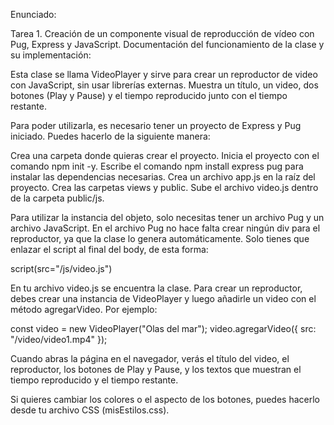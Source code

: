 Enunciado:

Tarea 1. Creación de un componente visual de reproducción de vídeo con Pug, Express y JavaScript.
Documentación del funcionamiento de la clase y su implementación:

Esta clase se llama VideoPlayer y sirve para crear un reproductor de video con JavaScript, sin usar librerías externas. Muestra un título, un video, dos botones (Play y Pause) y el tiempo reproducido junto con el tiempo restante.

Para poder utilizarla, es necesario tener un proyecto de Express y Pug iniciado. Puedes hacerlo de la siguiente manera:

Crea una carpeta donde quieras crear el proyecto.
Inicia el proyecto con el comando npm init -y.
Escribe el comando npm install express pug para instalar las dependencias necesarias.
Crea un archivo app.js en la raíz del proyecto.
Crea las carpetas views y public.
Sube el archivo video.js dentro de la carpeta public/js.

Para utilizar la instancia del objeto, solo necesitas tener un archivo Pug y un archivo JavaScript.
En el archivo Pug no hace falta crear ningún div para el reproductor, ya que la clase lo genera automáticamente.
Solo tienes que enlazar el script al final del body, de esta forma:

script(src="/js/video.js")

En tu archivo video.js se encuentra la clase. Para crear un reproductor, debes crear una instancia de VideoPlayer y luego añadirle un video con el método agregarVideo. Por ejemplo:

const video = new VideoPlayer("Olas del mar");
video.agregarVideo({ src: "/video/video1.mp4" });

Cuando abras la página en el navegador, verás el título del video, el reproductor, los botones de Play y Pause, y los textos que muestran el tiempo reproducido y el tiempo restante.

Si quieres cambiar los colores o el aspecto de los botones, puedes hacerlo desde tu archivo CSS (misEstilos.css).